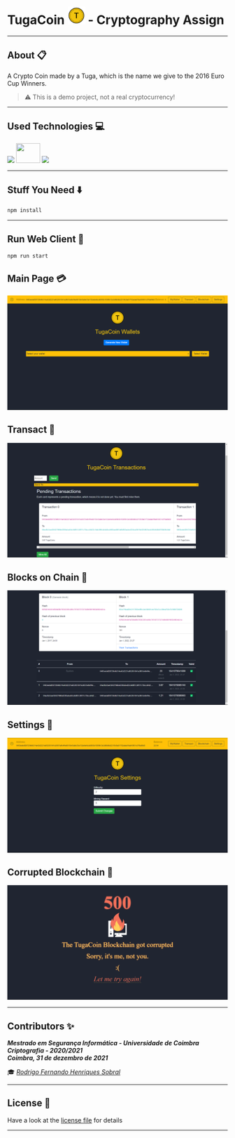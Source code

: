 # TugaCoin <img width="40" height="40" src="src/tugacoin.svg"> - Cryptography Assign

___

##    About :clipboard:
A Crypto Coin made by a Tuga, which is the name we give to the 2016 Euro Cup Winners.

> ⚠️
> This is a demo project, not a real cryptocurrency!

___

## Used Technologies :computer:

<img src="https://img.icons8.com/fluency/48/000000/node-js.png"/> <img width="55" height="45" src="https://upload.wikimedia.org/wikipedia/commons/b/b2/Bootstrap_logo.svg"> <img src="https://img.icons8.com/fluency/48/000000/visual-studio-code-2019.png"/>

___

##    Stuff You Need :arrow_down:

```bash
npm install
```

___

##    Run Web Client :running:

```bash
npm run start
```

##    Main Page :credit_card:

![Main Page](screenshots/main_page.png)

##    Transact :money_with_wings:


![Transactions Pages](screenshots/transactions_page.png)

##    Blocks on Chain :link:

![Blockchain Page](screenshots/blockchain_page.png)

##    Settings :wrench:

![Settings Page](screenshots/settings_page.png)

##    Corrupted Blockchain :rotating_light:

![Error Page](screenshots/error_page.png)

___

## **Contributors** :sparkles:

<html><i><b> Mestrado em Segurança Informática - Universidade de Coimbra<br>
Criptografia - 2020/2021 <br>
Coimbra, 31 de dezembro de 2021
</b></i></html>

:mortar_board: *[Rodrigo Fernando Henriques Sobral](https://github.com/RodrigoSobral2000)*

___

## License :link:
Have a look at the [license file](../LICENSE) for details
___
